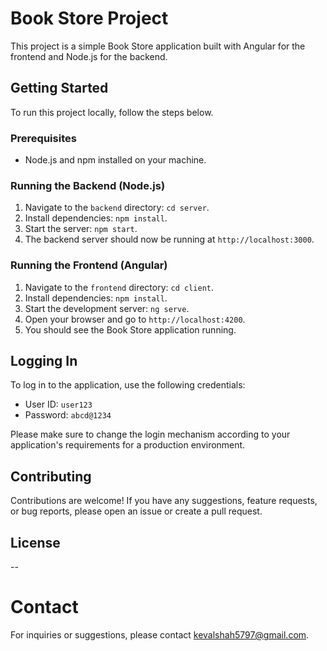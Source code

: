 # Book Store Project

This project is a simple Book Store application built with Angular for the frontend and Node.js for the backend.

## Getting Started

To run this project locally, follow the steps below.

### Prerequisites

- Node.js and npm installed on your machine.

### Running the Backend (Node.js)

1. Navigate to the `backend` directory: `cd server`.
2. Install dependencies: `npm install`.
3. Start the server: `npm start`.
4. The backend server should now be running at `http://localhost:3000`.

### Running the Frontend (Angular)

1. Navigate to the `frontend` directory: `cd client`.
2. Install dependencies: `npm install`.
3. Start the development server: `ng serve`.
4. Open your browser and go to `http://localhost:4200`.
5. You should see the Book Store application running.

## Logging In

To log in to the application, use the following credentials:

- User ID: `user123`
- Password: `abcd@1234`

Please make sure to change the login mechanism according to your application's requirements for a production environment.

## Contributing

Contributions are welcome! If you have any suggestions, feature requests, or bug reports, please open an issue or create a pull request.

## License

--

# Contact

For inquiries or suggestions, please contact kevalshah5797@gmail.com.

